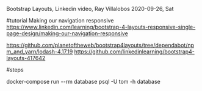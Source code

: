 Bootstrap Layouts, Linkedin video, Ray Villalobos
2020-09-26, Sat

#tutorial
Making our navigation responsive
https://www.linkedin.com/learning/bootstrap-4-layouts-responsive-single-page-design/making-our-navigation-responsive


https://github.com/planetoftheweb/bootstrap4layouts/tree/dependabot/npm_and_yarn/lodash-4.17.19
https://github.com/linkedinlearning/bootstrap4-layouts-417642

#steps

docker-compose run --rm database psql -U tom -h database